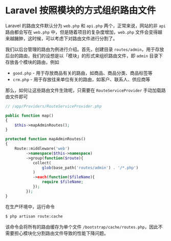 # Laravel 按照模块的方式组织路由文件

Laravel 的路由文件默认分为 `web.php` 和 `api.php` 两个，正常来说，网站的非 `api` 路由都会写在 `web.php` 中，但是随着项目的复杂度增加，`web.php` 文件会变得越来越臃肿，这时候，可以考虑下对路由文件进行分割了。

我们以后台管理的路由为例进行介绍。首先，创建目录  `routes/admin`，用于存放后台的路由，我们的设想是以「模块」的形式来组织路由文件，即 `admin` 目录下存放各个模块的路由，例如

* `good.php` - 用于存放商品有关的路由，如商品、商品分类、商品标签等
* `crm.php` - 用于存放往来单位有关的路由，如客户、联系人、供应商等

那么，如何让这些路由文件生效呢，只需要在 `RouteServiceProvider` 手动加载路由文件即可

```php
// /app/Providers/RouteServiceProvider.php

public function map()
{
    $this->mapAdminRoutes();
}

protected function mapAdminRoutes()
{
    Route::middleware('web')
         ->namespace($this->namespace)
         ->group(function($route){
            collect(
                glob(base_path('routes/admin') . '/*.php')
            )
            ->each(function($fileName){
                require $fileName;
            });
         });
}
```

在生产环境中，运行命令

```bash
$ php artisan route:cache
```

该命令会将所有的路由缓存为单个文件 `/bootstrap/cache/routes.php`，因此不需要担心模块化分割路由文件导致的性能下降问题。


